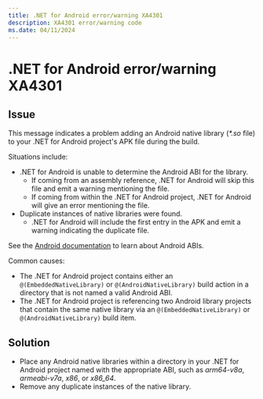 ```yaml
---
title: .NET for Android error/warning XA4301
description: XA4301 error/warning code
ms.date: 04/11/2024
---
```

# .NET for Android error/warning XA4301

## Issue

This message indicates a problem adding an Android native library (*\*.so* file)
to your .NET for Android project's APK file during the build.

Situations include:

  - .NET for Android is unable to determine the Android ABI for the library.
      - If coming from an assembly reference, .NET for Android will skip this
        file and emit a warning mentioning the file.
      - If coming from within the .NET for Android project, .NET for Android will
        give an error mentioning the file.
  - Duplicate instances of native libraries were found.
      - .NET for Android will include the first entry in the APK and emit a
        warning indicating the duplicate file.

See the [Android documentation][abi-docs] to learn about Android ABIs.

[abi-docs]: https://developer.android.com/ndk/guides/abis

Common causes:

  - The .NET for Android project contains either an `@(EmbeddedNativeLibrary)`
    or `@(AndroidNativeLibrary)` build action in a directory that is not named
    a valid Android ABI.
  - The .NET for Android project is referencing two Android library projects
    that contain the same native library via an `@(EmbeddedNativeLibrary)` or
    `@(AndroidNativeLibrary)` build item.

## Solution

  - Place any Android native libraries within a directory in your
    .NET for Android project named with the appropriate ABI, such as
    *arm64-v8a*, *armeabi-v7a*, *x86*, or *x86_64*.
  - Remove any duplicate instances of the native library.
